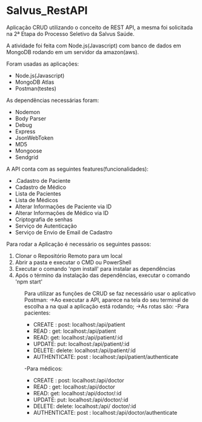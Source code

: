# Salvus_RestAPI
<p>Aplicação CRUD utilizando o conceito de REST API, a mesma foi solicitada na 2ª Etapa do Processo Seletivo da Salvus Saúde.</p>
<p>A atividade foi feita com Node.js(Javascript) com banco de dados em MongoDB rodando em um servidor da amazon(aws).</p>

Foram usadas as aplicações:
<ul>
 <li>Node.js(Javascript)</li>
 <li>MongoDB Atlas</li>
 <li>Postman(testes)</li>
</ul>

As dependências necessárias foram:
 <ul>
 <li>Nodemon</li>
 <li>Body Parser</li>
 <li>Debug</li>
 <li>Express</li>
 <li>JsonWebToken</li>
 <li>MD5</li>
 <li>Mongoose</li>
 <li>Sendgrid</li>
</ul>

A API conta com as seguintes features(funcionalidades):
 <ul>
 <li>.Cadastro de Paciente </li>
 <li>Cadastro de Médico</li>
 <li>Lista de Pacientes</li>
 <li>Lista de Médicos</li>
 <li>Alterar Informações de Paciente via ID</li>
 <li>Alterar Informações de Médico via ID</li>
 <li>Criptografia de senhas</li>
 <li>Serviço de Autenticação</li>
 <li>Serviço de Envio de Email de Cadastro</li>
</ul>
Para rodar a Aplicação é necessário os seguintes passos:

<ol>
 <li> Clonar o Repositório Remoto para um local</li>
 <li>Abrir a pasta e executar o CMD ou PowerShell</li>
 <li>Executar o comando 'npm install' para instalar as dependências</li>
 <li>Após o término da instalação das dependências, executar o comando 'npm start'</li>
<ol>

Para utilizar as funções de CRUD se faz necessário usar o aplicativo Postman:
->Ao executar a API, aparece na tela do seu terminal de escolha a <porta> na qual a aplicação está rodando;
 ->As rotas são:
 -Para pacientes:
 <ul>
  <li> CREATE : post: localhost:<porta>/api/patient</li>
  <li> READ : get: localhost:<porta>/api/patient</li>
  <li> READ:  get: localhost:<porta>/api/patient/:id</li>
  <li> UPDATE: put: localhost:<porta>/api/patient/:id</li>
  <li> DELETE: delete: localhost:<porta>/api/patient/:id</li>
  <li> AUTHENTICATE: post : localhost:<porta>/api/patient/authenticate</li>
 </ul>

  -Para médicos:
 <ul>
  <li>  CREATE : post: localhost:<porta>/api/doctor</li>
  <li>  READ : get: localhost:<porta>/api/doctor</li>
  <li>  READ:  get: localhost:<porta>/api/doctor/:id</li>
  <li>  UPDATE: put: localhost:<porta>/api/doctor/:id</li>
  <li>  DELETE: delete: localhost:<porta>/api/ doctor/:id</li>
  <li>  AUTHENTICATE: post : localhost:<porta>/api/doctor/authenticate</li>
</ul>
